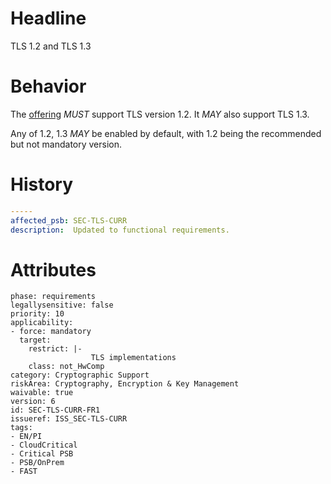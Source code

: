 # Headline
TLS 1.2 and TLS 1.3

# Behavior

The [offering](#DEF_Offering) _MUST_ support TLS version 1.2. It _MAY_ also support TLS 1.3. 

Any of 1.2, 1.3 _MAY_ be enabled by default, with 1.2 being the recommended but not mandatory version. 

# History

```yaml
-----
affected_psb: SEC-TLS-CURR
description:  Updated to functional requirements. 

```

# Attributes

    phase: requirements
    legallysensitive: false
    priority: 10
    applicability:
    - force: mandatory
      target:
        restrict: |-
                      TLS implementations
        class: not_HwComp
    category: Cryptographic Support
    riskArea: Cryptography, Encryption & Key Management
    waivable: true
    version: 6
    id: SEC-TLS-CURR-FR1
    issueref: ISS_SEC-TLS-CURR
    tags:
    - EN/PI
    - CloudCritical
    - Critical PSB
    - PSB/OnPrem
    - FAST
